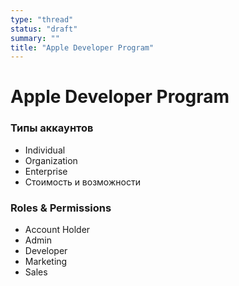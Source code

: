 ```yaml
---
type: "thread"
status: "draft"
summary: ""
title: "Apple Developer Program"
---
```


# Apple Developer Program


### Типы аккаунтов
- Individual
- Organization
- Enterprise
- Стоимость и возможности

### Roles & Permissions
- Account Holder
- Admin
- Developer
- Marketing
- Sales

